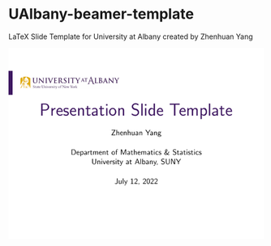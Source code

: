 # UAlbany-beamer-template

LaTeX Slide Template for University at Albany created by Zhenhuan Yang

<img src="titlepage.pdf" width="600">
